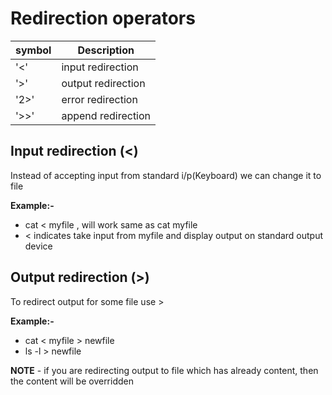 # Redirection operators

symbol | Description 
-------|------------
'<'  | input redirection
  '>'  | output redirection
'2>' | error redirection 
'>>' | append redirection 

## Input redirection (<)

Instead of accepting input from standard i/p(Keyboard) we can change it to file 

**Example:-** 
- cat < myfile , will work same as cat myfile
- < indicates take input from myfile and display output on standard output device 

## Output redirection (>)

To redirect output for some file use >

**Example:-**
- cat < myfile > newfile
- ls -l > newfile

**NOTE** - if you are redirecting output to file which has already content, then the content will be overridden 
